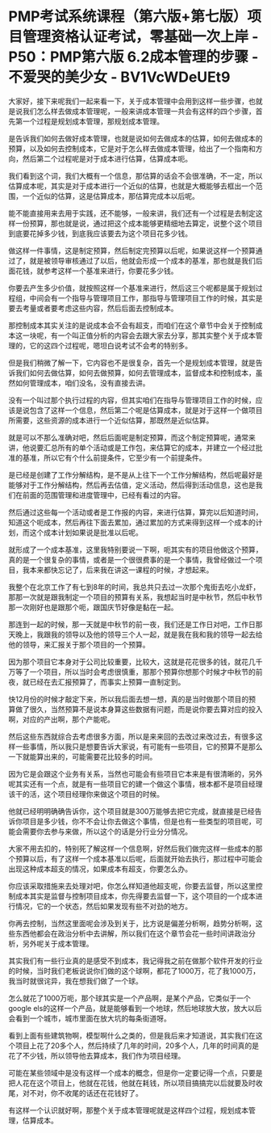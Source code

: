 # PMP考试系统课程（第六版+第七版）项目管理资格认证考试，零基础一次上岸 - P50：PMP第六版 6.2成本管理的步骤 - 不爱哭的美少女 - BV1VcWDeUEt9

大家好，接下来呢我们一起来看一下，关于成本管理中会用到这样一些步骤，也就是说我们怎么样去做成本管理呢，一般来讲成本管理一共会有这样的四个步骤，首先第一个过程是规划成本管理，那规划成本管理。

是告诉我们如何去做好成本管理，也就是说如何去做成本的估算，如何去做成本的预算，以及如何去控制成本，它是对于怎么样去做成本管理，给出了一个指南和方向，然后第二个过程呢是对于成本进行估算，估算成本呃。

我们看到这个词，我们大概有一个信息，那估算的话会不会很准确，不一定，所以估算成本呢，其实是对于成本进行一个近似的估算，也就是大概能够去框出一个范围，一个近似的估算，这是估算成本，那估算完成本以后呢。

能不能直接用来去用于实践，还不能够，一般来讲，我们还有一个过程是去制定这样一份预算，那也就是说，通过把这个成本能够更精细地去算定，说整个这个项目到底要花掉多少钱，到底我应该要去为这个项目花多少钱。

做这样一件事情，这是制定预算，然后制定完预算以后呢，如果说这样一个预算通过了，就是被领导审核通过了以后，他就会形成一个成本的基准，那也就是我们后面花钱，就参考这样一个基准来进行，你要花多少钱。

你要去产生多少价值，就按照这样一个基准来进行，然后这三个呢都是属于规划过程组，中间会有一个指导与管理项目工作，那指导与管理项目工作的时候，其实是要去考量或者要考虑这些内容，然后后面去控制成本。

那控制成本其实关注的是说成本会不会有超支，而咱们在这个章节中会关于控制成本这一块呢，有一个叫正值分析的内容会去跟大家去分享，那其实整个关于成本管理的，它的这四个过程呢，嗯坦白说考试不会考的特别多。

但是我们稍微了解一下，它内容也不是很复杂，首先一个是规划成本管理，就是告诉我们如何去做估算，如何去做预算，如何去管理成本，监督成本和控制成本，虽然如何管理成本，咱们没名，没有直接去讲。

没有一个叫过那个执行过程的内容，但其实咱们在指导与管理项目工作的时候，应该是说包含了这样一个信息，然后第二个呢是估算成本，就是对于这样一个做项目所需要，这些资源的成本进行一个近似估算，那既然是近似估算。

就是可以不那么准确对吧，然后后面呢是制定预算，而这个制定预算呢，通常来讲，他说要汇总所有的单个活动或是工作包，来估算它的成本，并建立一个经过批准的基准，所以它有个什么前提条件，它至少有一个前提条件。

是已经是创建了工作分解结构，是不是从上往下一个工作分解结构，然后呢最好是能够对于工作分解结构，然后再去估值，定义活动，然后得到活动信息，这也是我们在前面的范围管理和进度管理中，已经有看过的内容。

然后通过这些每一个活动或者是工作报的内容，来进行估算，算完以后知道时间，知道这个呃成本，然后再往下面去累加，通过累加的方式来得到这样一个成本的计划，而这个成本计划如果说是批准以后呢。

就形成了一个成本基准，这里我特别要说一下啊，呃其实有的项目他做这个预算，真的是一个很复杂的事情，或者是一个很很费事的是一个事情，我曾经做过一个项目，我本来都快忘记了，后来我在讲这一课程的时候，才想起来。

我整个在北京工作了有七到8年的时间，我总共只去过一次那个鬼街去吃小龙虾，那那一次就是跟我制定一个项目的预算有关系，我想起当时是中秋节，然后中秋节那一次刚好也是跟那个呃，跟国庆节好像是黏在一起。

那连到一起的时候，那一天就是中秋节的前一夜，我们还是工作日对吧，工作日那天晚上，我跟我的领导以及他的领导三个人一起，就是我在我和我的领导一起去给他的领导，来汇报关于那个项目的一个预算。

因为那个项目它本身对于公司比较重要，比较大，这就是花花很多的钱，就花几千万等了一个项目，所以当时会考虑很慎重，那那个预算你想那个时候才中秋节的前夜，就已经在去汇报预算了，而事实上预算一直制定到。

快12月份的时候才敲定下来，所以我后面去想一想，真的是当时做那个项目的预算做了很久，当然预算不是说本身算这些数据有问题，而是说你要去算对应的投入啊，对应的产出啊，那个产能呢。

然后这些东西就综合去考虑很多方面，所以是来来回的去改过来改过去，有很多这样一些事情，所以我只是想要告诉大家说，有可能有一些项目，它的预算不是那么一下就能算出来的，可能需要花比较多的时间。

因为它是会跟这个业务有关系，当然也可能会有些项目它本来是有很清晰的，另外呢其实还有一个点，就是有一些项目它的建一个做这个事情，根本都不是项目经理该干的活，这个项目经理你来做这个项目的时候。

他就已经明明确确告诉你，这个项目就是300万能够去把它完成，就直接是已经告诉你项目是多少钱，你不不会让你去做这个事情，但是也有一些类型的项目呢，可能会需要你去参与来做，所以这个的话是分行业分分情况。

大家不用去扣的，特别死了解这样一个信息啊，好然后我们做完这样一些成本的那个预算以后，有了这样一个成本基准以后呢，后面就开始去执行，那过程中可能会出现这种成本超支的情况，如果成本有超支，你要怎么办。

你应该采取措施来去处理对吧，你怎么样知道他超支呢，你要去监督，所以这里控制成本其实是监督与控制项目成本，你先得要去监督一下，这个项目的一个成本进行情况，它的一个状态，然后如果发现有些不对劲的地方。

你再去控制，当然这里面呢会涉及到关于，比方说是偏差分析啊，趋势分析啊，这些东西他都会在政治分析中去讲解，所以我们在这个章节会花一些时间讲政治分析，另外呢关于成本管理。

其实我们有一些行业真的是感受不到成本，我记得我之前在做那个软件开发的行业的时候，当时我们老板说说你们做的这个球啊，都花了1000万，花了我1000万，我当时就很诧异，我在想我们做了一个球。

怎么就花了1000万呃，那个球其实是一个产品啊，是某个产品，它类似于一个google els的这样一个产品，就是能够看到一个地球，然后地球放大放，放大以后会看到一个城市，城市里面在放大坑的每条街道呀。

看到上面有些建筑物啊，模型啊什么之类的，但是我后来才知道说，其实我们在这个项目上花了20多个人，然后持续了几年的时间，20多个人，几年的时间真的是花了不少钱，所以领导他去算成本，我们作为项目经理。

可能在某些领域中是没有这样一个成本的概念，但是你一定要记得一个点，只要是把人花在这个项目上，他就在花钱，他就在耗钱，所以项目搞搞完以后就要及时收尾，对不对，你不收尾的话还在花钱好了。

有这样一个认识就好啊，那整个关于成本管理呢就是这样四个过程，规划成本管理，估算成本。